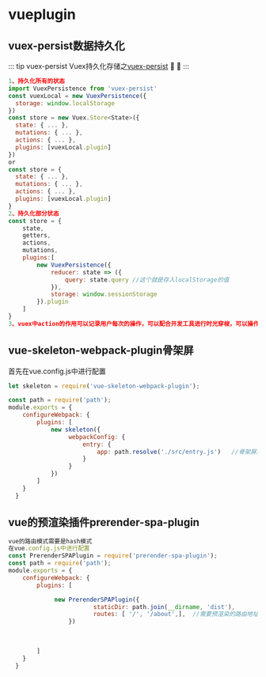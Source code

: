 # vueplugin
## vuex-persist数据持久化
::: tip vuex-persist
  <span>Vuex持久化存储之<a href="https://github.com/championswimmer/vuex-persist" target="view_window">vuex-persist</a></span> 🎉 💯
:::
```js
1、持久化所有的状态
import VuexPersistence from 'vuex-persist'
const vuexLocal = new VuexPersistence({
  storage: window.localStorage
})
const store = new Vuex.Store<State>({
  state: { ... },
  mutations: { ... },
  actions: { ... },
  plugins: [vuexLocal.plugin]
})
or
const store = {
  state: { ... },
  mutations: { ... },
  actions: { ... },
  plugins: [vuexLocal.plugin]
}
2、持久化部分状态
const store = {
    state,
    getters,
    actions,
    mutations,
    plugins:[
        new VuexPersistence({
            reducer: state => ({
                query: state.query //这个就是存入localStorage的值
            }),
			storage: window.sessionStorage
        }).plugin
    ]
}
3、vuex中action的作用可以记录用户每次的操作，可以配合开发工具进行时光穿梭，可以操作多个mutation;

```

## vue-skeleton-webpack-plugin骨架屏
首先在vue.config.js中进行配置
```js
let skeleton = require('vue-skeleton-webpack-plugin'); 

const path = require('path');
module.exports = {
    configureWebpack: {
        plugins: [
            new skeleton({
                 webpackConfig: {
					 entry: {
						 app: path.resolve('./src/entry.js')   //骨架屏渲染的内容
					 }
                 }
            })
        ]
    }
  }

```

## vue的预渲染插件prerender-spa-plugin
```js
vue的路由模式需要是hash模式
在vue.config.js中进行配置
const PrerenderSPAPlugin = require('prerender-spa-plugin');
const path = require('path');
module.exports = {
    configureWebpack: {
        plugins: [

			 new PrerenderSPAPlugin({
						staticDir: path.join(__dirname, 'dist'),
						routes: [ '/', '/about',],  //需要预渲染的路由地址
			     })
			
			
			
        ]
    }
  }



```

